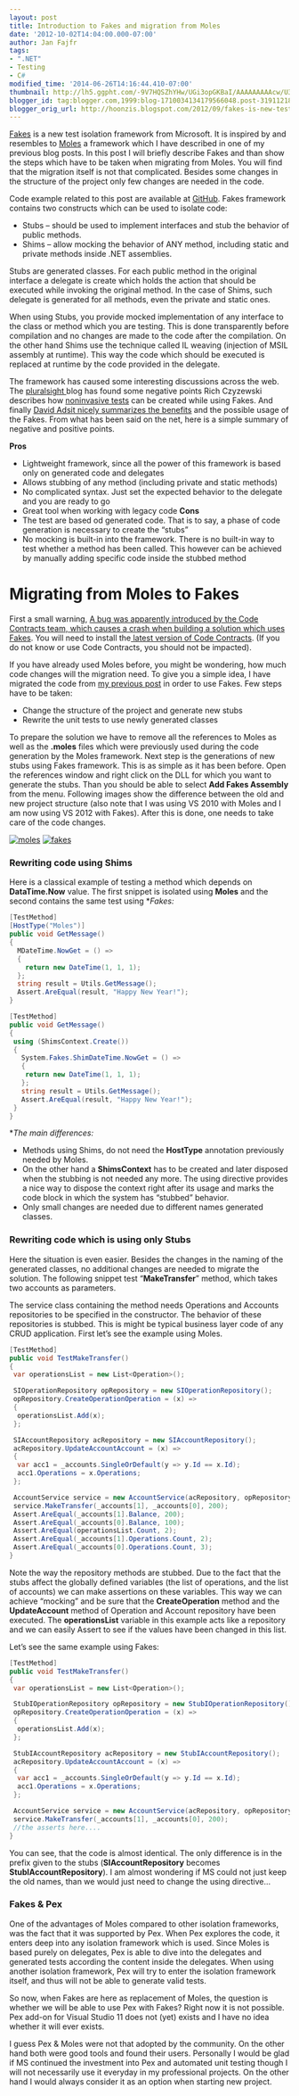 ```yaml
---
layout: post
title: Introduction to Fakes and migration from Moles
date: '2012-10-02T14:04:00.000-07:00'
author: Jan Fajfr
tags:
- ".NET"
- Testing
- C#
modified_time: '2014-06-26T14:16:44.410-07:00'
thumbnail: http://lh5.ggpht.com/-9V7HQSZhYHw/UGi3opGKBaI/AAAAAAAAAcw/U3SZYHnvWVM/s72-c/image_thumb%25255B1%25255D.png?imgmax=800
blogger_id: tag:blogger.com,1999:blog-1710034134179566048.post-319112185055504358
blogger_orig_url: http://hoonzis.blogspot.com/2012/09/fakes-is-new-test-isolation-framework.html
---
```


[Fakes](http://msdn.microsoft.com/en-us/library/hh549175(v=vs.110)) is a new test isolation framework from Microsoft. It is inspired by and resembles to [Moles](http://research.microsoft.com/en-us/projects/moles/) a framework which I have described in one of my previous blog posts. 
In this post I will briefly describe Fakes and than show the steps which have to be taken when migrating from Moles. You will find that the migration itself is not that complicated. Besides some changes in the structure of the project only few changes are needed in the code.

Code example related to this post are available at [GitHub](https://github.com/hoonzis/PexMolesAndFakes). Fakes framework contains two constructs which can be used to isolate code:

* Stubs – should be used to implement interfaces and stub the behavior of public methods. 
* Shims – allow mocking the behavior of ANY method, including static and private methods inside .NET assemblies.

Stubs are generated classes. For each public method in the original interface a delegate is create which holds the action that should be executed while invoking the original method. In the case of Shims, such delegate is generated for all methods, even the private and static ones. 

When using Stubs, you provide mocked implementation of any interface to the class or method which you are testing. This is done transparently before compilation and no changes are made to the code after the compilation. On the other hand Shims use the technique called IL weaving (injection of MSIL assembly at runtime). This way the code which should be executed is replaced at runtime by the code provided in the delegate.

The framework has caused some interesting discussions across the web. The [pluralsight ](http://blog.pluralsight.com/2012/04/23/vs11-fakes-framework/) blog has found some negative points Rich Czyzewski describes how [noninvasive tests](http://www.richonsoftware.com/post/2012/05/02/Noninvasive-Unit-Testing-in-ASPNET-MVC-A-Microsoft-Fakes-Deep-Dive.aspx") can be created while using Fakes. And finally <a href="http://codeobsession.blogspot.fr/2012/05/microsoft-fakes.html%20Fake">David Adsit nicely summarizes the benefits</a> and the possible usage of the Fakes. From what has been said on the net, here is a simple summary of negative and positive points.

**Pros**
* Lightweight framework, since all the power of this framework is based only on generated code and delegates
* Allows stubbing of any method (including private and static methods)
* No complicated syntax. Just set the expected behavior to the delegate and you are ready to go
* Great tool when working with legacy code
**Cons**
* The test are based od generated code. That is to say, a phase of code generation is necessary to create the “stubs”
* No mocking is built-in into the framework. There is no built-in way to test whether a method has been called. This however can be achieved by manually adding specific code inside the stubbed method

Migrating from Moles to Fakes
=============================
First a small warning, <a href="http://connect.microsoft.com/VisualStudio/feedback/details/751873/building-unit-test-project-with-fakes-fails-with-error-exit-code-9009">A bug was apparently introduced by the Code Contracts team, which causes a crash when building a solution which uses Fakes</a>. You will need to install the<a href="http://msdn.microsoft.com/en-us/devlabs/dd491992.aspx"> latest version of Code Contracts</a>. (If you do not know or use Code Contracts, you should not be impacted).

If you have already used Moles before, you might be wondering, how much code changes will the migration need. To give you a simple idea, I have migrated the code from [my previous post](http://www.hoonzis.com/pex-moles-testing-business-layer") in order to use Fakes. Few steps have to be taken:

* Change the structure of the project and generate new stubs
* Rewrite the unit tests to use newly generated classes

To prepare the solution we have to remove all the references to Moles as well as the **.moles** files which were previously used during the code generation by the Moles framework. Next step is the generations of new stubs using Fakes framework. This is as simple as it has been before. Open the references window and right click on the DLL for which you want to generate the stubs. Than you should be able to select **Add Fakes Assembly** from the menu. 
Following images show the difference between the old and new project structure (also note that I was using VS 2010 with Moles and I am now using VS 2012 with Fakes). After this is done, one needs to take care of the code changes.

[![moles](http://lh5.ggpht.com/-9V7HQSZhYHw/UGi3opGKBaI/AAAAAAAAAcw/U3SZYHnvWVM/image_thumb%25255B1%25255D.png?imgmax=800)](http://lh4.ggpht.com/-oc7YGzDMH0k/UF9-wzQZ-ZI/AAAAAAAAAcY/4hPypdEZcXY/image_thumb%25255B1%25255D.png?imgmax=800)
[![fakes](http://lh4.ggpht.com/-oc7YGzDMH0k/UF9-wzQZ-ZI/AAAAAAAAAcY/4hPypdEZcXY/image_thumb%25255B1%25255D.png?imgmax=800)](http://lh5.ggpht.com/-taClN6maVXc/UF9-wGsJH-I/AAAAAAAAAcQ/kYIq69RkRfU/s1600-h/image%25255B5%25255D.png)

### Rewriting code using Shims

Here is a classical example of testing a method which depends on **DataTime.Now** value. The first snippet is isolated using **Moles** and the second contains the same test using **Fakes:*

```csharp
[TestMethod]
[HostType("Moles")]
public void GetMessage()
{
  MDateTime.NowGet = () =>
  {
    return new DateTime(1, 1, 1);
  };
  string result = Utils.GetMessage();
  Assert.AreEqual(result, "Happy New Year!");
}
```


```csharp
[TestMethod]
public void GetMessage()
{
 using (ShimsContext.Create())
 {
   System.Fakes.ShimDateTime.NowGet = () =>
   {
    return new DateTime(1, 1, 1);
   };
   string result = Utils.GetMessage();
   Assert.AreEqual(result, "Happy New Year!");
 }
}
```

**The main differences:*

* Methods using Shims, do not need the **HostType** annotation previously needed by Moles.
* On the other hand a **ShimsContext** has to be created and later disposed when the stubbing is not needed any more. The using directive provides a nice way to dispose the context right after its usage and marks the code block in which the system has “stubbed” behavior.
* Only small changes are needed due to different names generated classes.



### Rewriting code which is using only Stubs

Here the situation is even easier. Besides the changes in the naming of
the generated classes, no additional changes are needed to migrate the
solution. The following snippet test “**MakeTransfer**” method, which
takes two accounts as parameters.

The service class containing the method needs Operations and Accounts
repositories to be specified in the constructor. The behavior of these
repositories is stubbed. This is might be typical business layer code of
any CRUD application. First let’s see the example using Moles.

```csharp
[TestMethod]
public void TestMakeTransfer()
{
 var operationsList = new List<Operation>();

 SIOperationRepository opRepository = new SIOperationRepository();
 opRepository.CreateOperationOperation = (x) =>
 {
  operationsList.Add(x);
 };

 SIAccountRepository acRepository = new SIAccountRepository();
 acRepository.UpdateAccountAccount = (x) =>
 {
  var acc1 = _accounts.SingleOrDefault(y => y.Id == x.Id);
  acc1.Operations = x.Operations;
 };

 AccountService service = new AccountService(acRepository, opRepository);
 service.MakeTransfer(_accounts[1], _accounts[0], 200);
 Assert.AreEqual(_accounts[1].Balance, 200);
 Assert.AreEqual(_accounts[0].Balance, 100);
 Assert.AreEqual(operationsList.Count, 2);
 Assert.AreEqual(_accounts[1].Operations.Count, 2);
 Assert.AreEqual(_accounts[0].Operations.Count, 3);
}
```


Note the way the repository methods are stubbed. Due to the fact that
the stubs affect the globally defined variables (the list of operations,
and the list of accounts) we can make assertions on these variables.
This way we can achieve “mocking” and be sure that the
**CreateOperation** method and the **UpdateAccount** method of Operation
and Account repository have been executed. The **operationsList**
variable in this example acts like a repository and we can easily Assert
to see if the values have been changed in this list.

Let’s see the same example using Fakes:

```csharp
[TestMethod]
public void TestMakeTransfer()
{
 var operationsList = new List<Operation>();

 StubIOperationRepository opRepository = new StubIOperationRepository();
 opRepository.CreateOperationOperation = (x) =>
 {
  operationsList.Add(x);
 };

 StubIAccountRepository acRepository = new StubIAccountRepository();
 acRepository.UpdateAccountAccount = (x) =>
 {
  var acc1 = _accounts.SingleOrDefault(y => y.Id == x.Id);
  acc1.Operations = x.Operations;
 };

 AccountService service = new AccountService(acRepository, opRepository);
 service.MakeTransfer(_accounts[1], _accounts[0], 200);
 //the asserts here....
}
```


You can see, that the code is almost identical. The only difference is
in the prefix given to the stubs (**SIAccountRepository** becomes
**StubIAccountRepository**). I am almost wondering if MS could not just
keep the old names, than we would just need to change the using
directive…


### Fakes & Pex


One of the advantages of Moles compared to other isolation frameworks,
was the fact that it was supported by Pex. When Pex explores the code,
it enters deep into any isolation framework which is used. Since Moles
is based purely on delegates, Pex is able to dive into the delegates and
generated tests according the content inside the delegates. When using
another isolation framework, Pex will try to enter the isolation
framework itself, and thus will not be able to generate valid tests.

So now, when Fakes are here as replacement of Moles, the question is
whether we will be able to use Pex with Fakes? Right now it is not
possible. Pex add-on for Visual Studio 11 does not (yet) exists and I
have no idea whether it will ever exists.

I guess Pex & Moles were not that adopted by the community. On the other
hand both were good tools and found their users. Personally I would be
glad if MS continued the investment into Pex and automated unit testing
though I will not necessarily use it everyday in my professional
projects. On the other hand I would always consider it as an option when
starting new project.
